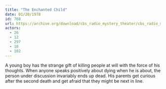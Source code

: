 ```yaml
---
title: "The Enchanted Child"
date: 01/20/1978
id: 768
url: https://archive.org/download/cbs_radio_mystery_theater/cbs_radio_mystery_theater-0751-0800.zip/cbs_radio_mystery_theater-0751-0800%2Fcbsrmt_0768_the_enchanted_child.mp3
actors:
  - 26
  - 12
  - 297
  - 10
  - 102
---
```

A young boy has the strange gift of killing people at will with the force of his thoughts. When anyone speaks positively about dying when he is about, the person under discussion invariably ends up dead. His parents get curious after the second death and get afraid that they might be next in line.